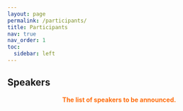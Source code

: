 ```yaml
---
layout: page
permalink: /participants/
title: Participants
nav: true
nav_order: 1
toc:
  sidebar: left
---
```


## Speakers


<div class= "h4" style="font-weight: bold; color: #ff6c0c; text-align: center;">
The list of speakers to be announced.
</div>

